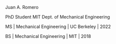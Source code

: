 Juan A. Romero

PhD Student
MIT Dept. of Mechanical Engineering

MS | Mechanical Engineering | UC Berkeley | 2022

BS | Mechanical Engineering | MIT | 2018

